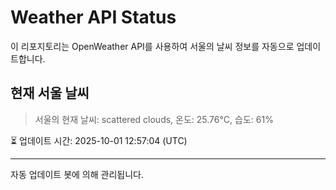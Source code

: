
# Weather API Status

이 리포지토리는 OpenWeather API를 사용하여 서울의 날씨 정보를 자동으로 업데이트합니다.

## 현재 서울 날씨
> 서울의 현재 날씨: scattered clouds, 온도: 25.76°C, 습도: 61%

⏳ 업데이트 시간: 2025-10-01 12:57:04 (UTC)

---
자동 업데이트 봇에 의해 관리됩니다.
